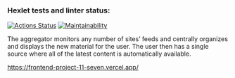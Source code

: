 ### Hexlet tests and linter status:
[![Actions Status](https://github.com/svyatoslavxq/frontend-project-11/workflows/hexlet-check/badge.svg)](https://github.com/svyatoslavxq/frontend-project-11/actions)
[![Maintainability](https://api.codeclimate.com/v1/badges/58f39655652e6092abb4/maintainability)](https://codeclimate.com/github/svyatoslavxq/frontend-project-11/maintainability)

The aggregator monitors any number of sites’ feeds and centrally organizes and displays the new material for the user. The user then has a single source where all of the latest content is automatically available.

https://frontend-project-11-seven.vercel.app/
